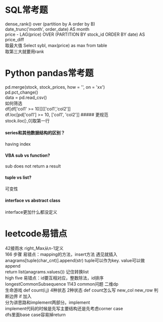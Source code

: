 # SQL常考题 
dense_rank() over (partition by A order by B) <br>
date_trunc('month', order_date) AS month <br>
price - LAG(price) OVER (PARTITION BY stock_id ORDER BY date) AS price_diff <br>
取最大值 Select sybl, max(price) as max from table <br>
取第三大就要用rank

# Python pandas常考题
pd.merge(stock, stock_prices, how = '', on = 'xx') <br>
pd.pct_change() <br>
data = pd.read_csv() <br>
如何筛选 <br>
df[df['col1' >= 10]][['col1','col2']] <br>
df.loc[pd['col1'] >= 10, ['col1', 'col2']]  ##### 更规范 <br>
stock.iloc[:,0]取第一行

#### series和其他数据结构的区别？
having index
#### VBA sub vs function?
sub does not return a result
#### tuple vs list?
可变性

#### interface vs abstract class
interface更加什么都没定义

# leetcode易错点
42接雨水 right_Max从n-1定义 <br>
166 步骤 易错点：mapping的方法，insert方法 遇见就插入 <br>
anagrams[tuple(char_cnt)].append(str)   tuple可以作为key. value可以做append <br>
return list(anagrams.values()) 记住转换list <br>
high five 易错点：id要互相对应，整数除法，id排序 <br>
longestCommonSubsequence 1143 common问题 二维dp <br>
生命游戏 def count(i,j) 4种状态 2种状态 def count怎么写 new_col new_row 判断边界 if 加入 <br>
分为讲思路和implement两部分。implement <br>
implement代码的时候是先写主要结构还是先考虑corner case <br>
dfs里面base case容易掉return
